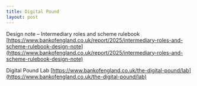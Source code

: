 ```yaml
---
title: Digital Pound
layout: post
---
```


Design note – Intermediary roles and scheme rulebook
[https://www.bankofengland.co.uk/report/2025/intermediary-roles-and-scheme-rulebook-design-note](https://www.bankofengland.co.uk/report/2025/intermediary-roles-and-scheme-rulebook-design-note)

Digital Pound Lab
[https://www.bankofengland.co.uk/the-digital-pound/lab](https://www.bankofengland.co.uk/the-digital-pound/lab)
